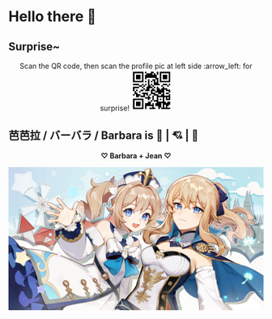 # Hello there :wave:

## Surprise~
<p align=center>Scan the QR code, then scan the profile pic at left side :arrow_left: for surprise! <img src="/icon/ar-code.png" height="80px"></p>

## 芭芭拉 / バーバラ / Barbara is :sparkling_heart: | :cupid: | :smiling_face_with_three_hearts:
<p align=center><strong> ♡ Barbara + Jean ♡ </strong></p>

![banner](/icon/barbara-jean.png)

<!--
**xenoney/xenoney** is a :sparkles: _special_ :sparkles: repository because its `README.md` (this file) appears on your GitHub profile.

Here are some ideas to get you started:

- :telescope: I’m currently working on ...
- :seedling: I’m currently learning ...
- :people_with_bunny_ears_partying: I’m looking to collaborate on ...
- :thinking: I’m looking for help with ...
- :speech_balloon: Ask me about ...
- :mailbox: How to reach me: ...
- :smile: Pronouns: ...
- :zap: Fun fact: ...
-->
